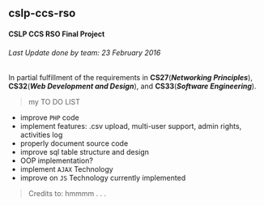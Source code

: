 ## cslp-ccs-rso
#### CSLP CCS RSO Final Project
###### Last Update done by team: *23 February 2016*
In partial fulfillment of the requirements in **CS27**(**_Networking Principles_**), **CS32**(**_Web Development and Design_**), and **CS33**(**_Software Engineering_**).

> my TO DO LIST
- improve `PHP` code
- implement features: .csv upload, multi-user support, admin rights, activities log
- properly document source code
- improve sql table structure and design
- OOP implementation?
- implement `AJAX` Technology
- improve on `JS` Technology currently implemented

> Credits to:
hmmmm . . .
